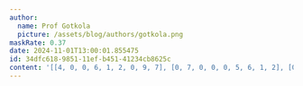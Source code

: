 ```yaml
---
author:
  name: Prof Gotkola
  picture: /assets/blog/authors/gotkola.png
maskRate: 0.37
date: 2024-11-01T13:00:01.855475
id: 34dfc618-9851-11ef-b451-41234cb8625c
content: '[[4, 0, 0, 6, 1, 2, 0, 9, 7], [0, 7, 0, 0, 0, 5, 6, 1, 2], [0, 1, 2, 3, 7, 0, 4, 5, 8], [1, 9, 6, 0, 2, 8, 5, 0, 0], [8, 3, 7, 5, 6, 1, 0, 4, 9], [0, 5, 4, 0, 0, 0, 8, 6, 0], [5, 4, 8, 0, 3, 7, 0, 2, 0], [0, 2, 0, 1, 5, 6, 7, 0, 4], [0, 0, 1, 0, 0, 4, 9, 0, 5]]'
---
```

